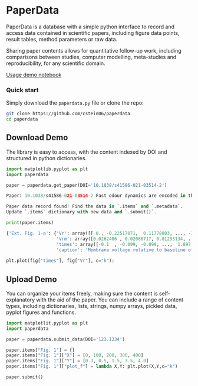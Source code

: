 # PaperData

PaperData is a database with a simple python interface to record and access data contained in scientific papers, including figure data points, result tables, method parameters or raw data. 

Sharing paper contents allows for quantitative follow-up work, including comparisons between studies, computer modelling, meta-studies and reproducibility, for any scientific domain.  

[Usage demo notebook](https://colab.research.google.com/drive/1ekgu4QaY-OXwAiqG27GqWnB7V1N3QeQh?usp=sharing)

### Quick start

Simply download the `paperdata.py` file or clone the repo:
```bash
git clone https://github.com/cstein06/paperdata
cd paperdata
```

## Download Demo

The library is easy to access, with the content indexed by DOI and structured in python dictionaries.

```python
import matplotlib.pyplot as plt
import paperdata

paper = paperdata.get_paper(DOI='10.1038/s41586-021-03514-2')

Paper: 10.1038/s41586-021-03514-2 Fast odour dynamics are encoded in the olfactory system and guide behaviour. 

Paper data record found! Find the data in `.items` and `.metadata`.
Update `.items` dictionary with new data and `.submit()`.

print(paper.items)

{'Ext. Fig. 1-a': {'Vr': array([[ 0., -0.22517071,  0.11778803, ..., -1.59946409, -0.34829094,  1.0544314 ]]),
                   'Vrm': array([0.0262406 , 0.02080717, 0.01293134, ..., 0.03627794, 0.04352064, 0.03727998]),
                   'times': array([-0.1  , -0.099, -0.098, ...,  1.897,  1.898,  1.899])},
                   'caption': 'Membrane voltage relative to baseline of a single model OSN in response to a 10-ms odour pulse. Black traces are individual trials; red trace is average over 20 trials. OSN spike threshold has been set high enough to prevent spiking to illustrate the subthreshold voltage time course.'}
                   
plt.plot(fig["times"], fig["Vr"], c="k");
```

## Upload Demo

You can organize your items freely, making sure the content is self-explanatory with the aid of the paper. You can include a range of content types, including dictionaries, lists, strings, numpy arrays, pickled data, pyplot figures and functions.

```python
import matplotlit.pyplot as plt
import paperdata

paper = paperdata.submit_data(DOI='123.1234')

paper.items["Fig. 1"] = {}
paper.items["Fig. 1"]["X"] = [0, 100, 200, 300, 400]
paper.items["Fig. 1"]["Y"] = [0.3, 0.5, 1.5, 3.5, 4.0]
paper.items["Fig. 1"]["plot_f"] = lambda X,Y: plt.plot(X,Y,c="k")

paper.submit()
```
